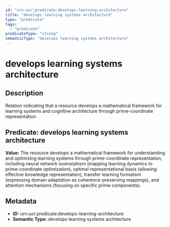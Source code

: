 ```yaml
---
id: "urn:uor:predicate:develops-learning-architecture"
title: "develops learning systems architecture"
type: "predicate"
tags:
  - "predicate"
predicateType: "strong"
semanticType: "develops learning systems architecture"
---
```


# develops learning systems architecture

## Description

Relation indicating that a resource develops a mathematical framework for learning systems and cognitive architecture through prime-coordinate representation

## Predicate: develops learning systems architecture

**Value:** The resource develops a mathematical framework for understanding and optimizing learning systems through prime-coordinate representation, including neural network isomorphism (mapping learning dynamics to prime-coordinate optimization), optimal representational basis (allowing effective knowledge representation), transfer learning formalism (expressing domain adaptation as coherence-preserving mappings), and attention mechanisms (focusing on specific prime components).

## Metadata

- **ID:** urn:uor:predicate:develops-learning-architecture
- **Semantic Type:** develops learning systems architecture
